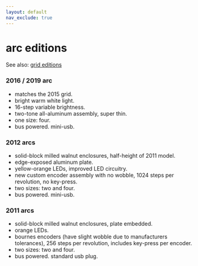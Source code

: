 ```yaml
---
layout: default
nav_exclude: true
---
```


# arc editions

See also: [grid editions](/docs/grid/editions)

### 2016 / 2019 arc

- matches the 2015 grid.
- bright warm white light.
- 16-step variable brightness.
- two-tone all-aluminum assembly, super thin.
- one size: four.
- bus powered. mini-usb.

### 2012 arcs

- solid-block milled walnut enclosures, half-height of 2011 model.
- edge-exposed aluminum plate.
- yellow-orange LEDs, improved LED circuitry.
- new custom encoder assembly with no wobble, 1024 steps per revolution, no key-press.
- two sizes: two and four.
- bus powered. mini-usb.

### 2011 arcs

- solid-block milled walnut enclosures, plate embedded.
- orange LEDs.
- bournes encoders (have slight wobble due to manufacturers tolerances), 256 steps per revolution, includes key-press per encoder.
- two sizes: two and four.
- bus powered. standard usb plug.